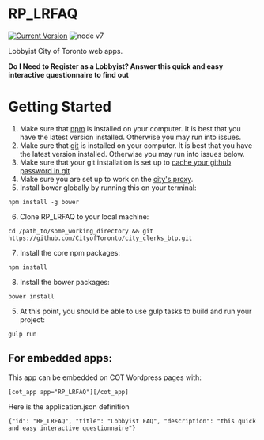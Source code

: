 # RP_LRFAQ
[![Current Version](https://img.shields.io/badge/version-1.0.0-green.svg)](https://github.com/CityofToronto/RP_LRFAQ)
![node v7](https://img.shields.io/npm/v/@cycle/core.svg)

Lobbyist City of Toronto web apps.

**Do I Need to Register as a Lobbyist? Answer this quick and easy interactive questionnaire to find out**



Getting Started
===============
1. Make sure that [npm](https://nodejs.org/en) is installed on your computer. It is best that you have the latest version installed. Otherwise you may run into issues.
2. Make sure that [git](https://git-scm.com/downloads) is installed on your computer. It is best that you have the latest version installed. Otherwise you may run into issues below.
3. Make sure that your git installation is set up to [cache your github password in git](https://help.github.com/articles/caching-your-github-password-in-git/)
4. Make sure you are set up to work on the [city's proxy](https://github.com/CityofToronto/corejs/blob/master/docs/cot_proxy_settings.md).
5. Install bower globally by running this on your terminal:

`npm install -g bower`

6. Clone RP_LRFAQ to your local machine:

`cd /path_to/some_working_directory && git https://github.com/CityofToronto/city_clerks_btp.git`

7. Install the core npm packages:

`npm install`

8. Install the bower packages:

`bower install`

5. At this point, you should be able to use gulp tasks to build and run your project:

`gulp run`



For embedded apps:
------------------
This app can be embedded on COT Wordpress pages with:

`[cot_app app="RP_LRFAQ"][/cot_app]`

Here is the application.json definition

`{"id": "RP_LRFAQ", "title": "Lobbyist FAQ", "description": "this quick and easy interactive questionnaire"}`
